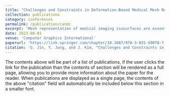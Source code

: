 ```yaml
---
title: "Challenges and Constraints in Deformation-Based Medical Mesh Representation."
collection: publications
category: conferences
permalink: /publication/candc
excerpt: 'Mesh representation of medical imaging isosurfaces are essential for medical analysis. These representations are typically obtained using mesh extraction methods to segment 3D volumes. However, the meshes extracted from such methods often suffer from undesired staircase artefacts. In this paper, we evaluate the existing mesh deformation methods that deform a template mesh to desired shapes. We evaluate two variants of such method on three datasets of varying topological complexity. Our objective is to demonstrate that, despite the mesh deformation methods having their limitations, they avoid the generation of staircase artefacts.'
date: 2023-08-01
venue: 'Computer Graphics International'
paperurl: 'https://link.springer.com/chapter/10.1007/978-3-031-50078-7_12'
citation: 'G. Jin, Y. Jung, and J. Kim, "Challenges and Constraints in Deformation-Based Medical Mesh Representation." Computer Graphics International, pp. 146-156. Cham: Springer Nature Switzerland, 2023'
---
```


The contents above will be part of a list of publications, if the user clicks the link for the publication than the contents of section will be rendered as a full page, allowing you to provide more information about the paper for the reader. When publications are displayed as a single page, the contents of the above "citation" field will automatically be included below this section in a smaller font.
